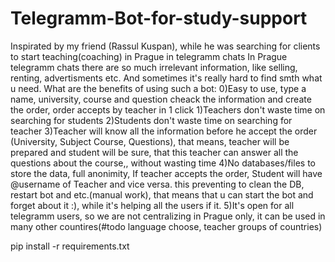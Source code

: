 # Telegramm-Bot-for-study-support
Inspirated by my friend (Rassul Kuspan), while he was searching for clients to start teaching(coaching) in Prague in telegramm chats
In Prague telegramm chats there are so much irrelevant information, like selling, renting, advertisments etc.
And sometimes it's really hard to find smth what u need.
What are the benefits of using such a bot:
  0)Easy to use, type a name, university, course and question cheack the information and create the order, order accepts by teacher in 1 click
  1)Teachers don't waste time on searching for students
  2)Students don't waste time on searching for teacher
  3)Teacher will know all the information before he accept the order (University, Subject Course, Questions),
  that means, teacher will be prepared and student will be sure, that this teacher can answer all the questions about the course,, without wasting time
  4)No databases/files to store the data, full anonimity, If teacher accepts the order, Student will have @username of Teacher and vice versa.
  this preventing to clean the DB, restart bot and etc.(manual work), that means that u can start the bot and forget about it :), while it's helping all the users if it.
  5)It's open for all telegramm users, so we are not centralizing in Prague only, it can be used in many other countires(#todo language choose, teacher groups of countries)
  
  pip install -r requirements.txt
   

